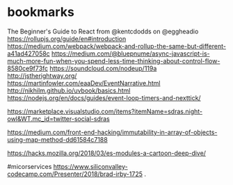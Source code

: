 # bookmarks

The Beginner's Guide to React from @kentcdodds on @eggheadio
https://rollupjs.org/guide/en#introduction
https://medium.com/webpack/webpack-and-rollup-the-same-but-different-a41ad427058c
https://medium.com/@bluepnume/async-javascript-is-much-more-fun-when-you-spend-less-time-thinking-about-control-flow-8580ce9f73fc
https://soundcloud.com/nodeup/119a
http://jstherightway.org/
https://martinfowler.com/eaaDev/EventNarrative.html
http://nikhilm.github.io/uvbook/basics.html
https://nodejs.org/en/docs/guides/event-loop-timers-and-nexttick/

https://marketplace.visualstudio.com/items?itemName=sdras.night-owl&WT.mc_id=twitter-social-sdras

https://medium.com/front-end-hacking/immutability-in-array-of-objects-using-map-method-dd61584c7188

https://hacks.mozilla.org/2018/03/es-modules-a-cartoon-deep-dive/

#micorservices
https://www.siliconvalley-codecamp.com/Presenter/2018/brad-irby-1725 .
